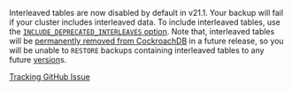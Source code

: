 Interleaved tables are now disabled by default in v21.1. Your backup will fail if your cluster includes interleaved data. To include interleaved tables, use the [`INCLUDE_DEPRECATED_INTERLEAVES` option](backup.html#include-deprecated-interleaves). Note that, interleaved tables will be [permanently removed from CockroachDB](interleave-in-parent.html#deprecation) in a future release, so you will be unable to `RESTORE` backups containing interleaved tables to any future [version](cluster-settings.html#setting-version)s.

[Tracking GitHub Issue](https://github.com/cockroachdb/cockroach/issues/52009)

